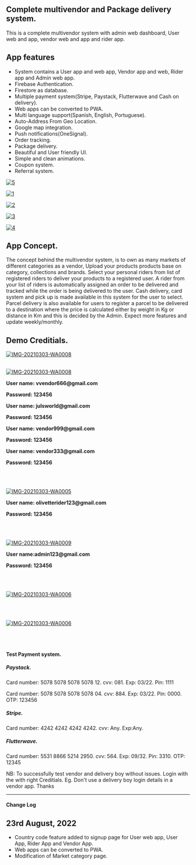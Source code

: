 <html>
   <body>
      <h2>Complete multivendor and Package delivery system.</h2>
      <p>
         This is a complete multivendor system with admin web dashboard, User web and app, vendor web and app and rider
         app.
      <h2>App features</h2>
      <ul>
         <li>
            System contains a User app and web app, Vendor app and web, Rider app and Admin web app.
         </li>
         <li>
            Firebase Authentication.
         </li>
         <li>
            Firestore as database.
         </li>
         <li>
            Multiple payment system(Stripe, Paystack, Flutterwave and Cash on delivery).
         </li>
         <li>
            Web apps can be converted to PWA.
         </li>
         <li>
            Multi language support(Spanish, English, Portuguese).
         </li>
         <li>
            Auto-Address From Geo Location.
         </li>
         <li>
            Google map integration.
         </li>
         <li>
            Push notifications(OneSignal).
         </li>
         <li>
            Order tracking.
         </li>
         <li>
            Package delivery.
         </li>
         <li>
            Beautiful and User friendly UI.
         </li>
         <li>
            Simple and clean animations.
         </li>
         <li>
            Coupon system.
         </li>
         <li>
            Referral system.
         </li>
      </ul>
      <p>
         <a href="https://ibb.co/R2ZQv1V"><img src="https://i.ibb.co/Px31mRf/5.png" alt="5" border="0"></a>
      </p>
      <p>
         <a href="https://ibb.co/H45s1Zv"><img src="https://i.ibb.co/yPH1G2T/1.png" alt="1" border="0"></a>
      </p>
      <p>
         <a href="https://ibb.co/zGWJpZ6"><img src="https://i.ibb.co/Chp2gQP/2.png" alt="2" border="0"></a>
      </p>
      <p>
         <a href="https://ibb.co/K7GsR24"><img src="https://i.ibb.co/DkbMs9c/3.png" alt="3" border="0"></a>
      </p>
      <p>
         <a href="https://ibb.co/dtWvhjp"><img src="https://i.ibb.co/T1vGCY0/4.png" alt="4" border="0"></a>
      </p>
      <h2>App Concept.</h2>
      <p>
         The concept behind the multivendor system, is to own as many markets of different categories as a vendor, Upload
         your products products base on category, collections and brands. Select your personal riders from list of
         registered riders to deliver your products to a registered user. A rider from your list of riders is
         automatically assigned an order to be delivered and tracked while the order is being delivered to the user.
         Cash delivery, card system and pick up is made available in this system for the user to select.
         Parcel delivery is also available for users to register a parcel to be delivered to a destination where the
         price is calculated either by weight in Kg or distance in Km and this is decided by the Admin. Expect more
         features and update weekly/monthly.
      </p>
      <h2>
         Demo Creditials.
      </h2>
      <p>
         <a target="_blank"
            href="https://drive.google.com/file/d/1OcdgSLl9tlNhq7xTXb1h0Liwco_YjPpA/view?usp=sharing"><img
            src="https://i.ibb.co/177Sr8g/1.jpg" alt="IMG-20210303-WA0008" border="0"></a>
      </p>
      <br>
      <a target="_blank" href="https://drive.google.com/file/d/1o5eERMz32erQYSorXmVboATGxDrw497i/view?usp=sharing"><img
         src="https://i.ibb.co/3CZg3bH/2.jpg" alt="IMG-20210303-WA0008" border="0"></a>
      <p style="font-weight: bold">
         User name: vvendor666@gmail.com
      </p>
      <p style="font-weight: bold">
         Password: 123456
      </p>
      <p style="font-weight: bold">
         User name: julsworld@gmail.com
      </p>
      <p style="font-weight: bold">
         Password: 123456
      </p>
      <p style="font-weight: bold">
         User name: vendor999@gmail.com
      </p>
      <p style="font-weight: bold">
         Password: 123456
      </p>
      <p style="font-weight: bold">
         User name: vendor333@gmail.com
      </p>
      <p style="font-weight: bold">
         Password: 123456
      </p>
      <br>
      <br>
      <p>
         <a target="_blank"
            href="https://drive.google.com/file/d/1yZzJ4daXkxFkROTaSh7puy705ABD27bk/view?usp=sharing"><img
            src="https://i.ibb.co/dj30QxX/3.jpg" alt="IMG-20210303-WA0005" border="0"></a>
      </p>
      <p style="font-weight: bold">
         User name: olivetterider123@gmail.com
      </p>
      <p style="font-weight: bold">
         Password: 123456
      </p>
      <br>
      <br>
      <p>
         <a target="_blank" href="https://olivette-admin.web.app/"><img src="https://i.ibb.co/WxM4bTS/4.jpg"
            alt="IMG-20210303-WA0009" border="0"></a>
      </p>
      <p style="font-weight: bold">
         User name:admin123@gmail.com
      </p>
      <p style="font-weight: bold">
         Password: 123456
      </p>
      <br>
      <br>
      <p>
         <a target="_blank" href="https://olivette-market.web.app"><img src="https://i.ibb.co/b1xt66b/5.jpg"
            alt="IMG-20210303-WA0006" border="0"></a>
      </p>
      <br>
      <br>
      <p>
         <a target="_blank" href="https://olivette-market-vendor.web.app"><img src="https://i.ibb.co/hZH3xnY/6.jpg"
            alt="IMG-20210303-WA0006" border="0"></a>
      </p>
      <br>
      <br>
      </p>
      <h4>
         Test Payment system.
      </h4>
      <h5>
         Paystack.
      </h5>
      <p>
         Card number: 5078 5078 5078 5078 12. cvv: 081. Exp: 03/22. Pin: 1111
      </p>
      <p>
         Card number: 5078 5078 5078 5078 04. cvv: 884. Exp: 03/22. Pin: 0000. OTP: 123456
      </p>
      <h5>
         Stripe.
      </h5>
      <p>
         Card number: 4242 4242 4242 4242. cvv: Any. Exp:Any.
      </p>
      <h5>
         Flutterwave.
      </h5>
      <p>
         Card number: 5531 8866 5214 2950. cvv: 564. Exp: 09/32. Pin: 3310.
         OTP: 12345
      </p>
      <p>
         NB: To successfully test vendor and delivery boy without issues. Login with the with right Creditials. Eg. Don't
         use a delivery boy login details in a vendor app. Thanks
      </p>
      <hr>
      <h4>Change Log</h4>
      <h2>23rd August, 2022</h2>
      <ul>
         <li>Country code feature added to signup page for User web app, User App, Rider App and Vendor App.</li>
         <li>Web apps can be converted to PWA.</li>
         <li>Modification of Market category page.</li>
      </ul>
   </body>
</html>
